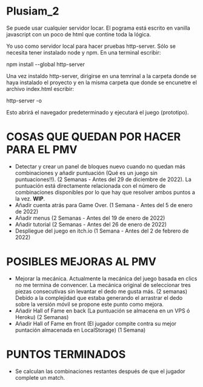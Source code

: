 # Plusiam_2

Se puede usar cualquier servidor locar. El pograma está escrito en vanilla javascript con un poco de html que contine toda la lógica.

Yo uso como servidor local para hacer pruebas http-server. Sólo se necesita tener instalado node y npm. En una terminal escribir:

npm install --global http-server

Una vez instaldo http-server, dirigirse en una temrinal a la carpeta donde se haya instalado el proyecto y en la misma carpeta que donde se encunetre el archivo index.html escribir:

http-server -o

Esto abrirá el navegador predeterminado y ejecutará el juego (prototipo).

# COSAS QUE QUEDAN POR HACER PARA EL PMV

- Detectar y crear un panel de bloques nuevo cuando no quedan más combinaciones y añadir puntuación (Qué es un juego sin puntuaciones!!). (2 Semanas - Antes del 29 de diciembre de 2022). La puntuación está directamente relacionada con el número de combinaciones disponibles por lo que hay que resolver ambos puntos a la vez. **WIP**.
- Añadir cuenta atrás para Game Over. (1 Semana - Antes del 5 de enero de 2022)
- Añadir menus (2 Semanas - Antes del 19 de enero de 2022)
- Añadir tutorial (2 Semanas - Antes del 26 de enero de 2022)
- Despliegue del juego en itch.io (1 Semana - Antes del 2 de febrero de 2022)

# POSIBLES MEJORAS AL PMV

- Mejorar la mecánica. Actualmente la mecánica del juego basada en clics no me termina de convencer. La mecánica original de seleccionar  tres piezas consecutivas sin levantar el dedo me gusta más. (2 semanas) Debido a la complejidad que estaba generando el arrastrar el dedo sobre la versión móvil se propone este punto como mejora.
- Añadir Hall of Fame en back (La puntuación se almacena en un VPS ó Heroku) (2 Semanas)
- Añadir Hall of Fame en front (El jugador compite contra su mejor puntación almacenada en LocalStorage) (1 Semana)

# PUNTOS TERMINADOS
- Se calculan las combinaciones restantes después de que el jugador complete un match.
